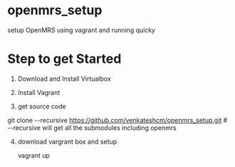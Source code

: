 openmrs_setup
=============

setup OpenMRS using vagrant and running quicky

Step to get Started
===================
1) Download and Install Virtualbox

2) Install Vagrant

3) get source code

  git clone --recursive https://github.com/venkateshcm/openmrs_setup.git   # --recursive will get all the submodules including openmrs


4) download vargrant box and setup
  
   vagrant up
   
